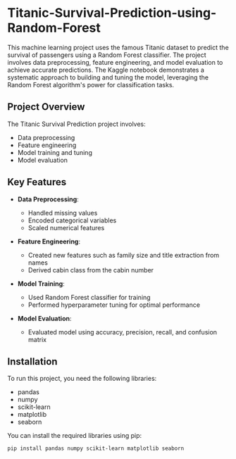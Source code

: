 # Titanic-Survival-Prediction-using-Random-Forest
This machine learning project uses the famous Titanic dataset to predict the survival of passengers using a Random Forest classifier. The project involves data preprocessing, feature engineering, and model evaluation to achieve accurate predictions. The Kaggle notebook demonstrates a systematic approach to building and tuning the model, leveraging the Random Forest algorithm's power for classification tasks.


## Project Overview

The Titanic Survival Prediction project involves:
- Data preprocessing
- Feature engineering
- Model training and tuning
- Model evaluation

## Key Features

- **Data Preprocessing**: 
  - Handled missing values
  - Encoded categorical variables
  - Scaled numerical features

- **Feature Engineering**: 
  - Created new features such as family size and title extraction from names
  - Derived cabin class from the cabin number

- **Model Training**: 
  - Used Random Forest classifier for training
  - Performed hyperparameter tuning for optimal performance

- **Model Evaluation**: 
  - Evaluated model using accuracy, precision, recall, and confusion matrix

## Installation

To run this project, you need the following libraries:
- pandas
- numpy
- scikit-learn
- matplotlib
- seaborn

You can install the required libraries using pip:
```bash
pip install pandas numpy scikit-learn matplotlib seaborn
